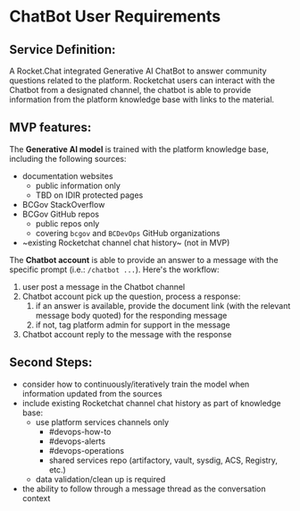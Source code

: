 # ChatBot User Requirements

## Service Definition:
A Rocket.Chat integrated Generative AI ChatBot to answer community questions related to the platform. Rocketchat users can interact with the Chatbot from a designated channel, the chatbot is able to provide information from the platform knowledge base with links to the material.

## MVP features:
The **Generative AI model** is trained with the platform knowledge base, including the following sources:
- documentation websites
    - public information only
    - TBD on IDIR protected pages
- BCGov StackOverflow
- BCGov GitHub repos
    - public repos only
    - covering `bcgov` and `BCDevOps` GitHub organizations
- ~existing Rocketchat channel chat history~ (not in MVP)

The **Chatbot account** is able to provide an answer to a message with the specific prompt (i.e.: `/chatbot ...`). Here's the workflow:
1. user post a message in the Chatbot channel
1. Chatbot account pick up the question, process a response:
    1. if an answer is available, provide the document link (with the relevant message body quoted) for the responding message
    1. if not, tag platform admin for support in the message
1. Chatbot account reply to the message with the response

## Second Steps:
- consider how to continuously/iteratively train the model when information updated from the sources
- include existing Rocketchat channel chat history as part of knowledge base:
    - use platform services channels only
        - #devops-how-to
        - #devops-alerts
        - #devops-operations
        - shared services repo (artifactory, vault, sysdig, ACS, Registry, etc.)
    - data validation/clean up is required
- the ability to follow through a message thread as the conversation context
